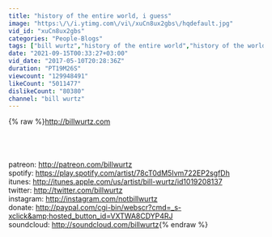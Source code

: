 ```yaml
---
title: "history of the entire world, i guess"
image: "https:\/\/i.ytimg.com\/vi\/xuCn8ux2gbs\/hqdefault.jpg"
vid_id: "xuCn8ux2gbs"
categories: "People-Blogs"
tags: ["bill wurtz","history of the entire world","history of the world"]
date: "2021-09-15T00:33:27+03:00"
vid_date: "2017-05-10T20:28:36Z"
duration: "PT19M26S"
viewcount: "129948491"
likeCount: "5011477"
dislikeCount: "80380"
channel: "bill wurtz"
---
```

{% raw %}<a rel="nofollow" target="blank" href="http://billwurtz.com">http://billwurtz.com</a><br /><br /><br /><br /><br />patreon:  <a rel="nofollow" target="blank" href="http://patreon.com/billwurtz">http://patreon.com/billwurtz</a><br />spotify:  <a rel="nofollow" target="blank" href="https://play.spotify.com/artist/78cT0dM5Ivm722EP2sgfDh">https://play.spotify.com/artist/78cT0dM5Ivm722EP2sgfDh</a><br />itunes:  <a rel="nofollow" target="blank" href="http://itunes.apple.com/us/artist/bill-wurtz/id1019208137">http://itunes.apple.com/us/artist/bill-wurtz/id1019208137</a><br />twitter:  <a rel="nofollow" target="blank" href="http://twitter.com/billwurtz">http://twitter.com/billwurtz</a><br />instagram:  <a rel="nofollow" target="blank" href="http://instagram.com/notbillwurtz">http://instagram.com/notbillwurtz</a><br />donate:  <a rel="nofollow" target="blank" href="http://paypal.com/cgi-bin/webscr?cmd=_s-xclick&amp;hosted_button_id=VXTWA8CDYP4RJ">http://paypal.com/cgi-bin/webscr?cmd=_s-xclick&amp;hosted_button_id=VXTWA8CDYP4RJ</a><br />soundcloud: <a rel="nofollow" target="blank" href="http://soundcloud.com/billwurtz">http://soundcloud.com/billwurtz</a>{% endraw %}
